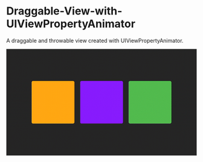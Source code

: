 # Draggable-View-with-UIViewPropertyAnimator
A draggable and throwable view created with UIViewPropertyAnimator.

![](/demo.gif)